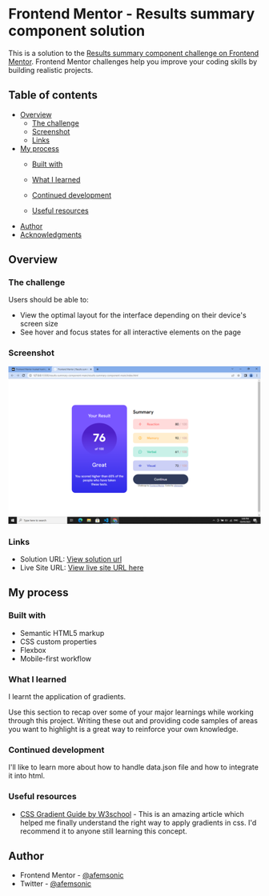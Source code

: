 # Frontend Mentor - Results summary component solution

This is a solution to the [Results summary component challenge on Frontend Mentor](https://www.frontendmentor.io/challenges/results-summary-component-CE_K6s0maV). Frontend Mentor challenges help you improve your coding skills by building realistic projects. 

## Table of contents

- [Overview](#overview)
  - [The challenge](#the-challenge)
  - [Screenshot](#screenshot)
  - [Links](#links)
- [My process](#my-process)
  - [Built with](#built-with)
 
  - [What I learned](#what-i-learned)
  - [Continued development](#continued-development)
  - [Useful resources](#useful-resources)
- [Author](#author)
- [Acknowledgments](#acknowledgments)


## Overview

### The challenge

Users should be able to:

- View the optimal layout for the interface depending on their device's screen size
- See hover and focus states for all interactive elements on the page

### Screenshot

![](./screenshot.png)



### Links

- Solution URL: [View solution url](https://github.com/afemsonic/results-summary-component-main)
- Live Site URL: [View live site URL here](https://your-live-site-url.com)

## My process

### Built with

- Semantic HTML5 markup
- CSS custom properties
- Flexbox
- Mobile-first workflow


### What I learned

I learnt the application of gradients.

Use this section to recap over some of your major learnings while working through this project. Writing these out and providing code samples of areas you want to highlight is a great way to reinforce your own knowledge.


### Continued development

I'll like to learn more about how to handle data.json file and how to integrate it into html. 


### Useful resources

- [CSS Gradient Guide by W3school](https://www.w3schools.com/css/css3_gradients.asp) - This is an amazing article which helped me finally understand the right way to apply gradients in css. I'd recommend it to anyone still learning this concept.


## Author

- Frontend Mentor - [@afemsonic](https://www.frontendmentor.io/profile/afemsonic)
- Twitter - [@afemsonic](https://www.twitter.com/afemsonic)


